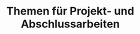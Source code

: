 ---
title: "Themen für Projekt- und Abschlussarbeiten"
description: "Bei uns kannst du Dinge bewegen."
draft: false
bg_image: "images/featue-bg.jpg"
---
